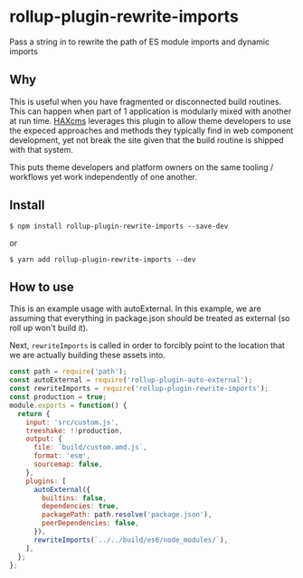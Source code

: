 # rollup-plugin-rewrite-imports

Pass a string in to rewrite the path of ES module imports and dynamic imports

## Why

This is useful when you have fragmented or disconnected build routines. This can happen 
when part of 1 application is modularly mixed with another at run time. [HAXcms](https://haxtheweb.org) 
leverages this plugin to allow theme developers to use the expeced approaches and methods
they typically find in web component development, yet not break the site given that 
the build routine is shipped with that system.

This puts theme developers and platform owners on the same tooling / workflows yet 
work independently of one another.

## Install

```
$ npm install rollup-plugin-rewrite-imports --save-dev
```
or
```
$ yarn add rollup-plugin-rewrite-imports --dev
```

## How to use

This is an example usage with autoExternal. In this example, we are assuming that
everything in package.json should be treated as external (so roll up won't build it).

Next, `rewriteImports` is called in order to forcibly point to the location that we are
actually building these assets into.
```javascript
const path = require('path');
const autoExternal = require('rollup-plugin-auto-external');
const rewriteImports = require('rollup-plugin-rewrite-imports');
const production = true;
module.exports = function() {
  return {
    input: 'src/custom.js',
    treeshake: !!production,
    output: {
      file: `build/custom.amd.js`,
      format: 'esm',
      sourcemap: false,
    },
    plugins: [
      autoExternal({
        builtins: false,
        dependencies: true,
        packagePath: path.resolve('package.json'),
        peerDependencies: false,
      }),
      rewriteImports(`../../build/es6/node_modules/`),
    ],
  };
};
```
